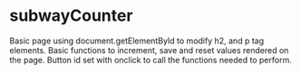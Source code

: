 # subwayCounter
Basic page using document.getElementById to modify h2, and p tag elements. Basic functions to increment, save and reset values rendered on the page. Button id set with onclick to call the functions needed to perform. 
